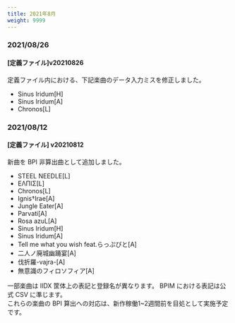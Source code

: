 ```yaml
---
title: 2021年8月
weight: 9999
---
```


### 2021/08/26

#### [定義ファイル]v20210826

定義ファイル内における、下記楽曲のデータ入力ミスを修正しました。

- Sinus Iridum[H]
- Sinus Iridum[A]
- Chronos[L]

### 2021/08/12

#### [定義ファイル] v20210812

新曲を BPI 非算出曲として追加しました。

- STEEL NEEDLE[L]
- ΕΛΠΙΣ[L]
- Chronos[L]
- Ignis†Irae[A]
- Jungle Eater[A]
- Parvati[A]
- Rosa azuL[A]
- Sinus Iridum[H]
- Sinus Iridum[A]
- Tell me what you wish feat.らっぷびと[A]
- 二人ノ廃城幽踊宴[A]
- 伐折羅-vajra-[A]
- 無意識のフィロソフィア[A]

一部楽曲は IIDX 筐体上の表記と登録名が異なります。 BPIM における表記は公式 CSV に準じます。  
これらの楽曲の BPI 算出への対応は、新作稼働1~2週間前を目処として実施予定です。
